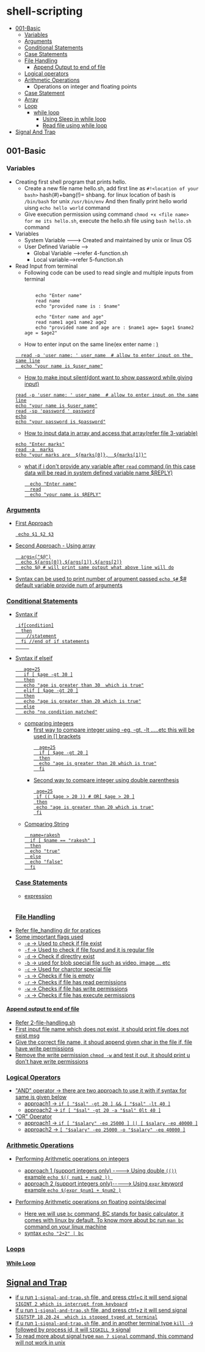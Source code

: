 # shell-scripting
- [001-Basic](#001-basic)
  - [Variables](#variables)
  - [Arguments](#Arguments)
  - [Conditional Statements](#conditional-statements)
  - [Case Statements](#case-statements)
  - [File Handling](#file-handling)
     - [Append Output to end of file](#append-output-to-end-of-file)
  - [Logical operators](#logical-operators)
  - [Arithmetic Operations](#arithmetic-operations)
     - Operations on integer and floating points
  - [Case Statement](#)
  - [Array](#)
  - [Loop](#loop)
    - [while loop](#while-loop)
       - [Using Sleep in while loop](#)
       - [Read file using while loop](#)
 - [Signal And Trap](#signal-and-trap)    
    
## 001-Basic

### Variables
- Creating first shell program that prints hello.
   - Create a new file name hello.sh, add first line as ```#!<location of your bash>``` hash(#)+bang(!)= shbang. for linux location of bash is ```/bin/bash``` for unix ```/usr/bin/env``` And then finally print hello world uisng ```echo hello world``` command
   - Give execution permission using command ```chmod +x <file name> for me its hello.sh```, execute the hello.sh file using ```bash hello.sh``` command
- Variables
   - System Variable ---> Created and maintained by unix or linux OS
   - User Defined Variable -->
      - Global Variable -->refer 4-function.sh
      - Local variable-->refer 5-function.sh
- Read Input from terminal
   - Following code can be used to read single and multiple inputs from terminal
     ```

         echo "Enter name"
         read name
         echo "provided name is : $name"
         
         echo "Enter name and age"
         read name1 age1 name2 age2
         echo "provided name and age are : $name1 age= $age1 $name2 age = $age2"
     ```
   - How to enter input on the same line(ex enter name : <u want input here>)
    ```
      read -p 'user name: ' user_name  # allow to enter input on the same line
      echo "your name is $user_name"
    ```
   - How to make input silent(dont want to show password while giving input)
   ```
   read -p 'user name: ' user_name  # allow to enter input on the same line
   echo "your name is $user_name"
   read -sp 'password ' password
   echo
   echo "your password is $password"
   ```
  - How to input data in array and access that array(refer file 3-variable)
   ```
   echo "Enter marks"
   read -a  marks
   echo "your marks are  ${marks[0]},  ${marks[1]}"
   ```
  - what if i don't provide any variable after ```read``` command (in this case data will be read in  system defined variable name $REPLY)
    ```
      echo "Enter name"
      read
      echo "your name is $REPLY"
    ``` 
### Arguments
- First Approach
   ```
    echo $1 $2 $3
   ```
- Second Approach - Using array
  ```
    args=("$@")
    echo ${args[0]},${args[1]},${args[2]}
    echo $@ # will print same output what above line will do
  ```
- Syntax can be used to print number of argument passed ```echo $#```    $# default variable provide num of arguments

### Conditional Statements
- Syntax if
  ```
   if[condition]
    then
      //statement
    fi //end of if statements
       
  ```
- Syntax if elseif
   ```
      age=25
      if [ $age -gt 30 ]
      then
      echo "age is greater than 30  which is true"
      elif [ $age -gt 20 ]
      then
      echo "age is greater than 20 which is true"
      else
      echo "no condition matched"
   ```
  - comparing integers
    - first way to compare integer using -eg, -gt, -lt .....etc this will be used in [] brackets
      ```
        age=25
        if [ $age -gt 20 ]
        then
        echo "age is greater than 20 which is true"
        fi
      ```
     - Second way to compare integer using double parenthesis
       ```
        age=25
        if (( $age > 20 )) # OR[ $age > 20 ]
        then
        echo "age is greater than 20 which is true"
        fi
       ```
  - Comparing String
    ```
      name=rakesh
      if [ $name == "rakesh" ]
      then
      echo "true"
      else
      echo "false"
      fi
    ```
  ### Case Statements
  - expression
    ```
    
    ```
  ### File Handling
- Refer file_handling dir for pratices
- Some important flags used
   - ``` -e ``` -> Used to check if file exist
   - ``` -f ``` -> Used to check if file found and it is regular file
   - ``` -d ``` -> Check if directlry exist
   - ``` -b ``` -> used for blob special file such as video, image ... etc
   - ``` -c ``` -> Used for charctor special file
   - ``` -s ``` -> Checks if file is empty
   - ``` -r ``` -> Checks if file has read permissions
   - ``` -w ``` -> Checks if file has write permissions
   - ``` -x ``` -> Checks if file has execute permissions

#### Append output to end of file
- Refer 2-file-handling.sh
- First input file name which does not exist, it should print file does not exist msg
- Give the correct file name, it shoud append given char in the file if, file have write permissions
- Remove the write permission ```chmod -w``` and test it out, it should print u don't have write permissions

### Logical Operators
- "AND" operator -> there are two approach to use it  with if syntax for same is given below
  - approach1 -> ``` if [ "$sal" -gt 20 ] && [ "$sal" -lt 40 ] ```
  - approach2 -> ``` if [ "$sal" -gt 20 -a "$sal" 0lt 40 ] ```
- "OR" Operator
    - approach1 -> ``` if [ "$salary" -eq 25000 ] || [ $salary -eq 40000 ] ```
    - approach2 -> ``` [ "$salary" -eq 25000 -o "$salary" -eq 40000 ] ```

### Arithmetic Operations
- Performing Arithmetic operations on integers
  - approach 1 (support integers only) ----> Using double ```(())```  example    ```echo $(( num1 + num2 )) ```
  - approach 2 (support integers only)-----> Using ```expr``` keyword example ```echo $(expr $num1 + $num2 )```
 
- Performing Arithmetic operations on floating points/decimal
  - Here we will use ```bc``` command, BC stands for basic calculator, it comes with linux by default. To know more about bc run ```man bc``` command on your linux machine
  - syntax ```echo "2+2" | bc```
### Loops
#### While Loop

## Signal and Trap
- if u run ```1-signal-and-trap.sh``` file, and press ctrl+c it will send signal ```SIGINT 2 which is interrupt from keyboard```
- if u run ```1-signal-and-trap.sh``` file, and press ctrl+z it will send signal ```SIGTSTP 18,20,24  which is stopped typed at terminal```
- if u run ```1-signal-and-trap.sh``` file, and in another terminal type ```kill -9``` followed by process id, it will ```SIGKILL 9``` signal
- To read more about signal type ```man 7 signal``` command, this command will not work in unix
